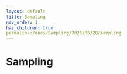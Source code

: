 ```yaml
---
layout: default
title: Sampling
nav_order: 1
has_children: true
permalink:/docs/Sampling/2025/05/28/sampling
---
```


# Sampling
